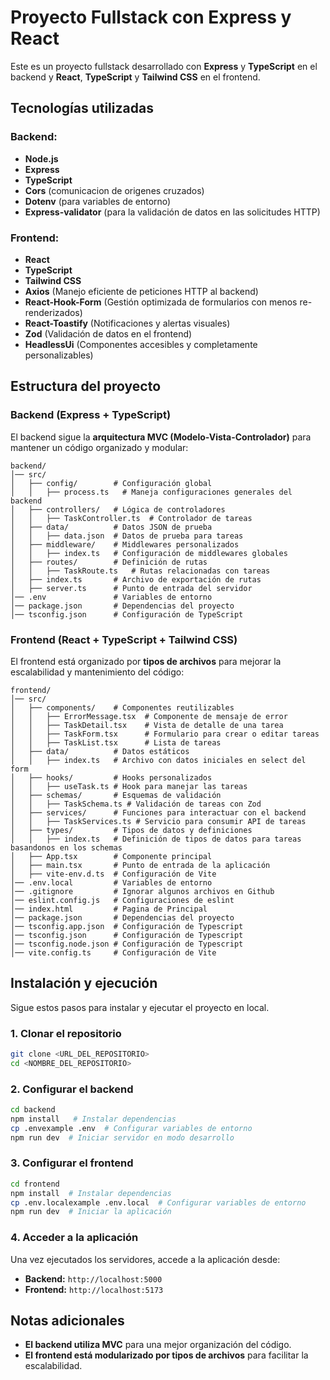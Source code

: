 # Proyecto Fullstack con Express y React

Este es un proyecto fullstack desarrollado con **Express** y **TypeScript** en el backend y **React**, **TypeScript** y **Tailwind CSS** en el frontend.

## Tecnologías utilizadas

### Backend:

- **Node.js**
- **Express**
- **TypeScript**
- **Cors** (comunicacion de origenes cruzados)
- **Dotenv** (para variables de entorno)
- **Express-validator** (para la validación de datos en las solicitudes HTTP)

### Frontend:

- **React**
- **TypeScript**
- **Tailwind CSS**
- **Axios** (Manejo eficiente de peticiones HTTP al backend)
- **React-Hook-Form** (Gestión optimizada de formularios con menos re-renderizados)
- **React-Toastify** (Notificaciones y alertas visuales)
- **Zod** (Validación de datos en el frontend)
- **HeadlessUi** (Componentes accesibles y completamente personalizables)

## Estructura del proyecto

### Backend (Express + TypeScript)

El backend sigue la **arquitectura MVC (Modelo-Vista-Controlador)** para mantener un código organizado y modular:

```
backend/
│── src/
│   ├── config/        # Configuración global
│   │   ├── process.ts   # Maneja configuraciones generales del backend
│   ├── controllers/   # Lógica de controladores
│   │   ├── TaskController.ts  # Controlador de tareas
│   ├── data/          # Datos JSON de prueba
│   │   ├── data.json  # Datos de prueba para tareas
│   ├── middleware/    # Middlewares personalizados
│   │   ├── index.ts   # Configuración de middlewares globales
│   ├── routes/        # Definición de rutas
│   │   ├── TaskRoute.ts   # Rutas relacionadas con tareas
│   ├── index.ts       # Archivo de exportación de rutas
│   ├── server.ts      # Punto de entrada del servidor
│── .env               # Variables de entorno
│── package.json       # Dependencias del proyecto
│── tsconfig.json      # Configuración de TypeScript
```

### Frontend (React + TypeScript + Tailwind CSS)

El frontend está organizado por **tipos de archivos** para mejorar la escalabilidad y mantenimiento del código:

```
frontend/
│── src/
│   ├── components/    # Componentes reutilizables
│   │   ├── ErrorMessage.tsx  # Componente de mensaje de error
│   │   ├── TaskDetail.tsx    # Vista de detalle de una tarea
│   │   ├── TaskForm.tsx      # Formulario para crear o editar tareas
│   │   ├── TaskList.tsx      # Lista de tareas
│   ├── data/          # Datos estáticos
│   │   ├── index.ts   # Archivo con datos iniciales en select del form
│   ├── hooks/         # Hooks personalizados
│   │   ├── useTask.ts # Hook para manejar las tareas
│   ├── schemas/       # Esquemas de validación
│   │   ├── TaskSchema.ts # Validación de tareas con Zod
│   ├── services/      # Funciones para interactuar con el backend
│   │   ├── TaskServices.ts # Servicio para consumir API de tareas
│   ├── types/         # Tipos de datos y definiciones
│   │   ├── index.ts   # Definición de tipos de datos para tareas basandonos en los schemas
│   ├── App.tsx        # Componente principal
│   ├── main.tsx       # Punto de entrada de la aplicación
│   ├── vite-env.d.ts  # Configuración de Vite
│── .env.local         # Variables de entorno
│── .gitignore         # Ignorar algunos archivos en Github
│── eslint.config.js   # Configuraciones de eslint
│── index.html         # Pagina de Principal
│── package.json       # Dependencias del proyecto
│── tsconfig.app.json  # Configuración de Typescript
│── tsconfig.json      # Configuración de Typescript
│── tsconfig.node.json # Configuración de Typescript
│── vite.config.ts     # Configuración de Vite

```

## Instalación y ejecución

Sigue estos pasos para instalar y ejecutar el proyecto en local.

### 1. Clonar el repositorio

```sh
git clone <URL_DEL_REPOSITORIO>
cd <NOMBRE_DEL_REPOSITORIO>
```

### 2. Configurar el backend

```sh
cd backend
npm install   # Instalar dependencias
cp .envexample .env  # Configurar variables de entorno
npm run dev  # Iniciar servidor en modo desarrollo
```

### 3. Configurar el frontend

```sh
cd frontend
npm install  # Instalar dependencias
cp .env.localexample .env.local  # Configurar variables de entorno
npm run dev  # Iniciar la aplicación
```

### 4. Acceder a la aplicación

Una vez ejecutados los servidores, accede a la aplicación desde:

- **Backend:** `http://localhost:5000`
- **Frontend:** `http://localhost:5173`

## Notas adicionales

- **El backend utiliza MVC** para una mejor organización del código.
- **El frontend está modularizado por tipos de archivos** para facilitar la escalabilidad.
